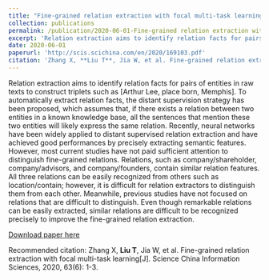 ```yaml
---
title: "Fine-grained relation extraction with focal multi-task learning"
collection: publications
permalink: /publication/2020-06-01-Fine-grained relation extraction with focal multi-task learning
excerpt: 'Relation extraction aims to identify relation facts for pairs of entities in raw texts to construct triplets such as [Arthur Lee, place born, Memphis]...'
date: 2020-06-01
paperurl: 'http://scis.scichina.com/en/2020/169103.pdf'
citation: 'Zhang X, **Liu T**, Jia W, et al. Fine-grained relation extraction with focal multi-task learning[J]. Science China Information Sciences, 2020, 63(6): 1-3.'
---
```

Relation extraction aims to identify relation facts for pairs of entities in raw texts to construct triplets such as [Arthur Lee, place born, Memphis]. To automatically extract relation facts, the distant supervision strategy has been proposed, which assumes that, if there exists a relation between two entities in a known knowledge base, all the sentences that mention these two entities will likely express the same relation. Recently, neural networks have been widely applied to distant supervised relation extraction and have achieved good performances by precisely extracting semantic features. However, most current studies have not paid sufficient attention to distinguish fine-grained relations. Relations, such as company/shareholder, company/advisors, and company/founders, contain similar relation features. All three relations can be easily recognized from others such as location/contain; however, it is difficult for relation extractors to distinguish them from each other. Meanwhile, previous studies have not focused on relations that are difficult to distinguish. Even though remarkable relations can be easily extracted, similar relations are difficult to be recognized precisely to improve the fine-grained relation extraction.

[Download paper here](http://scis.scichina.com/en/2020/169103.pdf)

Recommended citation: Zhang X, **Liu T**, Jia W, et al. Fine-grained relation extraction with focal multi-task learning[J]. Science China Information Sciences, 2020, 63(6): 1-3.